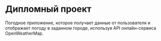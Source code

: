 # Дипломный проект
Погодное  приложение, которое получает данные от пользователя и  отображает погоду в заданном городе, используя API  онлайн-сервиса OpenWeatherMap.
